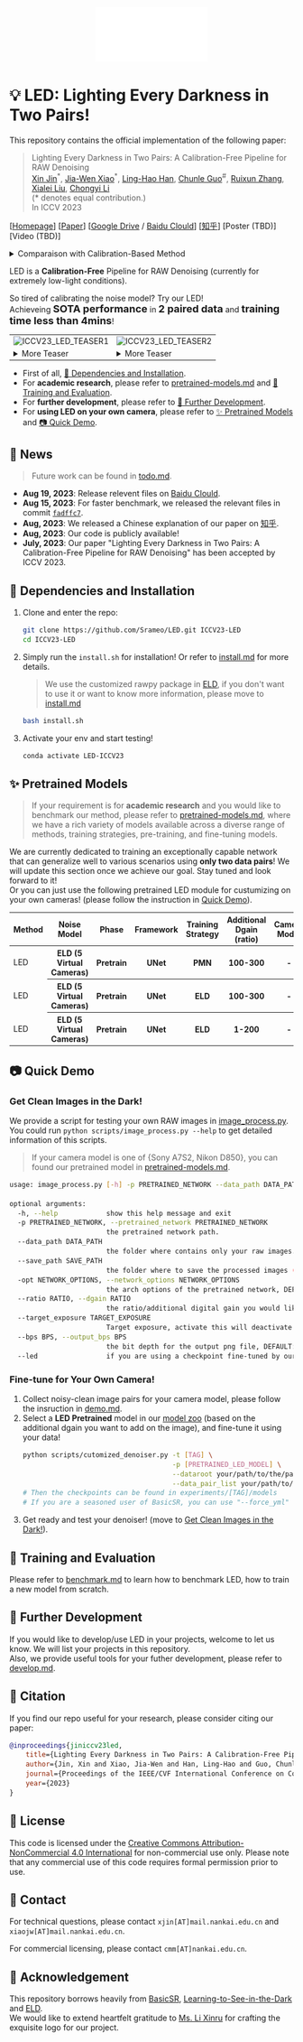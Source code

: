 <p align="center">
  <img src='.assets/logo.svg' alt='ICCV23_LED_LOGO' width='200px'/>
</p>

# :bulb: LED: Lighting Every Darkness in Two Pairs!

This repository contains the official implementation of the following paper:
> Lighting Every Darkness in Two Pairs: A Calibration-Free Pipeline for RAW Denoising<br/>
> [Xin Jin](https://srameo.github.io)<sup>\*</sup>, [Jia-Wen Xiao](https://github.com/schuy1er)<sup>\*</sup>, [Ling-Hao Han](https://scholar.google.com/citations?user=0ooNdgUAAAAJ&hl=en), [Chunle Guo](https://mmcheng.net/clguo/)<sup>\#</sup>, [Ruixun Zhang](https://www.math.pku.edu.cn/teachers/ZhangRuixun%20/index.html), [Xialei Liu](https://mmcheng.net/xliu/), [Chongyi Li](https://li-chongyi.github.io/)<br/>
> (\* denotes equal contribution.)<br/>
> In ICCV 2023

\[[Homepage](https://srameo.github.io/projects/led-iccv23/)\]
\[[Paper](https://arxiv.org/abs/2308.03448)]
\[[Google Drive](https://drive.google.com/drive/folders/11MYkjzbPIZ7mJbu9vrgaVC-OwGcOFKsM?usp=sharing) / [Baidu Clould](https://pan.baidu.com/s/17rA_8GvfNPZJY5Zl9dyILw?pwd=iay5)]
\[[知乎](https://zhuanlan.zhihu.com/p/648242095)\]
\[Poster (TBD)\]
\[Video (TBD)\]

<details>
<summary>Comparaison with Calibration-Based Method</summary>
<img src='https://github.com/Srameo/LED/assets/51229295/022505b0-8ff0-445b-ab1f-bb79b48ecdbd' alt='ICCV23_LED_TEASER0' width='500px'/>
</details>

LED is a **Calibration-Free** Pipeline for RAW Denoising (currently for extremely low-light conditions).

So tired of calibrating the noise model? Try our LED!<br/>
Achieveing <b style='font-size: large'>SOTA performance</b> in <b style='font-size: large'>2 paired data</b> and <b style='font-size: large'>training time less than 4mins</b>!

<table>
  <tbody>
    <tr><td><img src='https://github.com/Srameo/LED/assets/51229295/5311798d-f988-48f7-b50e-7cd080d7316c' alt='ICCV23_LED_TEASER1'/>
    </td><td><img src='https://github.com/Srameo/LED/assets/51229295/3403a346-cd54-435c-b0b3-46b716863719' alt='ICCV23_LED_TEASER2'/></td></tr>
    <tr><td><details><summary>More Teaser</summary><img src='https://github.com/Srameo/LED/assets/51229295/0c737715-919a-49a9-a115-76935b74a5bb' alt='ICCV23_LED_TEASER3'/></details></td>
    <td><details><summary>More Teaser</summary><img src='https://github.com/Srameo/LED/assets/51229295/c3af68de-9e6d-47c9-8365-743be671ad77' alt='ICCV23_LED_TEASER4'/></details></td></tr>
  </tbody>
</table>

- First of all, [:wrench: Dependencies and Installation](#wrench-dependencies-and-installation).
- For **academic research**, please refer to [pretrained-models.md](docs/pretrained-models.md) and [:robot: Training and Evaluation](#robot-training-and-evaluation).
- For **further development**, please refer to [:construction: Further Development](#construction-further-development).
- For **using LED on your own camera**, please refer to [:sparkles: Pretrained Models](#sparkles-pretrained-models) and [:camera: Quick Demo](#camera-quick-demo).

## :newspaper: News

> Future work can be found in [todo.md](docs/todo.md).

- **Aug 19, 2023**: Release relevent files on [Baidu Clould](https://pan.baidu.com/s/17rA_8GvfNPZJY5Zl9dyILw?pwd=iay5).
- **Aug 15, 2023**: For faster benchmark, we released the relevant files in commit [`fadffc7`](https://github.com/Srameo/LED/commit/fadffc7282b02ab2fcc7fbade65f87217b642588).
- **Aug, 2023**: We released a Chinese explanation of our paper on [知乎](https://zhuanlan.zhihu.com/p/648242095).
- **Aug, 2023**: Our code is publicly available!
- **July, 2023**: Our paper "Lighting Every Darkness in Two Pairs: A Calibration-Free Pipeline for RAW Denoising" has been accepted by ICCV 2023.


## :wrench: Dependencies and Installation

1. Clone and enter the repo:
   ```bash
   git clone https://github.com/Srameo/LED.git ICCV23-LED
   cd ICCV23-LED
   ```
2. Simply run the `install.sh` for installation! Or refer to [install.md](docs/install.md) for more details.
   > We use the customized rawpy package in [ELD](https://github.com/Vandermode/ELD), if you don't want to use it or want to know more information, please move to [install.md](docs/install.md)
   ```bash
   bash install.sh
   ```
3. Activate your env and start testing!
   ```bash
   conda activate LED-ICCV23
   ```

## :sparkles: Pretrained Models
> If your requirement is for **academic research** and you would like to benchmark our method, please refer to [pretrained-models.md](docs/pretrained-models.md), where we have a rich variety of models available across a diverse range of methods, training strategies, pre-training, and fine-tuning models.

We are currently dedicated to training an exceptionally capable network that can generalize well to various scenarios using <strong>only two data pairs</strong>! We will update this section once we achieve our goal. Stay tuned and look forward to it!<br/>
Or you can just use the following pretrained LED module for custumizing on your own cameras! (please follow the instruction in [Quick Demo](#quick-demo)).

<table>
<thead>
  <tr>
    <th> Method </th>
    <th> Noise Model </th>
    <th> Phase </th>
    <th> Framework </th>
    <th> Training Strategy </th>
    <th> Additional Dgain (ratio) </th>
    <th> Camera Model </th>
    <th> Validation on </th>
    <th> :link: Download Links </th>
    <th> Config File </th>
  </tr>
</thead>
<tbody>
  <tr>
    <td>LED</td>
    <th> ELD (5 Virtual Cameras) </th>
    <th> Pretrain </th>
    <th> UNet </th>
    <th> PMN </th>
    <th> 100-300 </th>
    <th> - </th>
    <th> - </th>
    <th> [<a href="https://drive.google.com/file/d/1FSXp_vJxbo8_dbMJPiA33DZfagn1ExHA/view?usp=drive_link">Google Drive</a>] </th>
    <th> [<a href="/options/LED/pretrain/MM22_PMN_Setting.yaml">options/LED/pretrain/MM22_PMN_Setting.yaml</a>] </th>
  </tr>
  <tr>
    <td>LED</td>
    <th> ELD (5 Virtual Cameras) </th>
    <th> Pretrain </th>
    <th> UNet </th>
    <th> ELD </th>
    <th> 100-300 </th>
    <th> - </th>
    <th> - </th>
    <th> [<a href="https://drive.google.com/file/d/1kIN_eyNd4mlKhPV4PMmgzaoE3ddagjNU/view?usp=drive_link">Google Drive</a>] </th>
    <th> [<a href="/options/LED/pretrain/CVPR20_ELD_Setting.yaml">options/LED/pretrain/CVPR20_ELD_Setting.yaml</a>] </th>
  </tr>
  <tr>
    <td>LED</td>
    <th> ELD (5 Virtual Cameras) </th>
    <th> Pretrain </th>
    <th> UNet </th>
    <th> ELD </th>
    <th> 1-200 </th>
    <th> - </th>
    <th> - </th>
    <th> [<a href="https://drive.google.com/file/d/1IzOkJuHWQVXmkzFJzQ9-gkPXBlrutO2p/view?usp=drive_link">Google Drive</a>] </th>
    <th> [<a href="/options/LED/pretrain/CVPR20_ELD_Setting_Ratio1-200.yaml">options/LED/pretrain/CVPR20_ELD_Setting_Ratio1-200.yaml</a>] </th>
  </tr>
</table>

## :camera: Quick Demo

### Get Clean Images in the Dark!

We provide a script for testing your own RAW images in [image_process.py](scripts/image_process.py). <br/>
You could run `python scripts/image_process.py --help` to get detailed information of this scripts.
> If your camera model is one of {Sony A7S2, Nikon D850}, you can found our pretrained model in [pretrained-models.md](docs/pretrained-models.md).
```bash
usage: image_process.py [-h] -p PRETRAINED_NETWORK --data_path DATA_PATH [--save_path SAVE_PATH] [-opt NETWORK_OPTIONS] [--ratio RATIO] [--target_exposure TARGET_EXPOSURE] [--bps BPS] [--led]

optional arguments:
  -h, --help            show this help message and exit
  -p PRETRAINED_NETWORK, --pretrained_network PRETRAINED_NETWORK
                        the pretrained network path.
  --data_path DATA_PATH
                        the folder where contains only your raw images.
  --save_path SAVE_PATH
                        the folder where to save the processed images (in rgb), DEFAULT: 'inference/image_process'
  -opt NETWORK_OPTIONS, --network_options NETWORK_OPTIONS
                        the arch options of the pretrained network, DEFAULT: 'options/base/network_g/unet.yaml'
  --ratio RATIO, --dgain RATIO
                        the ratio/additional digital gain you would like to add on the image, DEFAULT: 1.0.
  --target_exposure TARGET_EXPOSURE
                        Target exposure, activate this will deactivate ratio.
  --bps BPS, --output_bps BPS
                        the bit depth for the output png file, DEFAULT: 16.
  --led                 if you are using a checkpoint fine-tuned by our led.
```

### Fine-tune for Your Own Camera!

1. Collect noisy-clean image pairs for your camera model, please follow the insruction in [demo.md](docs/demo.md).
2. Select a **LED Pretrained** model in our [model zoo](docs/pretrained-models.md) (based on the additional dgain you want to add on the image), and fine-tune it using your data!
   ```bash
   python scripts/cutomized_denoiser.py -t [TAG] \
                                        -p [PRETRAINED_LED_MODEL] \
                                        --dataroot your/path/to/the/pairs \
                                        --data_pair_list your/path/to/the/txt
   # Then the checkpoints can be found in experiments/[TAG]/models
   # If you are a seasoned user of BasicSR, you can use "--force_yml" to further fine-tune the details of the options.
   ```
3. Get ready and test your denoiser! (move to [Get Clean Images in the Dark!](#get-clean-images-in-the-dark)).

## :robot: Training and Evaluation

Please refer to [benchmark.md](docs/benchmark.md) to learn how to benchmark LED, how to train a new model from scratch.

## :construction: Further Development

If you would like to develop/use LED in your projects, welcome to let us know. We will list your projects in this repository.<br/>
Also, we provide useful tools for your futher development, please refer to [develop.md](docs/develop.md).


## :book: Citation

If you find our repo useful for your research, please consider citing our paper:

```bibtex
@inproceedings{jiniccv23led,
    title={Lighting Every Darkness in Two Pairs: A Calibration-Free Pipeline for RAW Denoising},
    author={Jin, Xin and Xiao, Jia-Wen and Han, Ling-Hao and Guo, Chunle and Zhang, Ruixun and Liu, Xialei and Li, Chongyi},
    journal={Proceedings of the IEEE/CVF International Conference on Computer Vision},
    year={2023}
}
```

## :scroll: License

This code is licensed under the [Creative Commons Attribution-NonCommercial 4.0 International](https://creativecommons.org/licenses/by-nc/4.0/) for non-commercial use only.
Please note that any commercial use of this code requires formal permission prior to use.

## :postbox: Contact

For technical questions, please contact `xjin[AT]mail.nankai.edu.cn` and `xiaojw[AT]mail.nankai.edu.cn`.

For commercial licensing, please contact `cmm[AT]nankai.edu.cn`.

## :handshake: Acknowledgement

This repository borrows heavily from [BasicSR](https://github.com/XPixelGroup/BasicSR), [Learning-to-See-in-the-Dark](https://github.com/cchen156/Learning-to-See-in-the-Dark) and [ELD](https://github.com/Vandermode/ELD).<br/>
We would like to extend heartfelt gratitude to [Ms. Li Xinru](https://issuu.com/lerryn) for crafting the exquisite logo for our project.

<!-- We also thank all of our contributors.

<a href="https://github.com/Srameo/LED/graphs/contributors">
  <img src="https://contrib.rocks/image?repo=Srameo/LED" />
</a> -->
